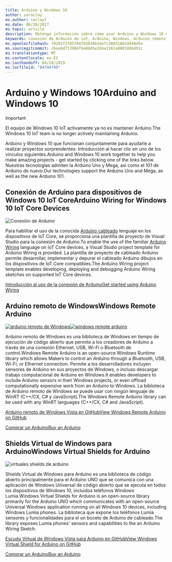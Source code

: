 ```yaml
---
title: Arduino y Windows 10
author: saraclay
ms.author: saclayt
ms.date: 08/28/2017
ms.topic: article
description: Obtenga información sobre cómo usar Arduino y Windows 10 en cableado, Arduino remoto y mucho más.
keywords: conexión de Arduino de iot, Arduino, Windows, Arduino remoto de Windows
ms.openlocfilehash: 79201f2f85f84783838b1de7c28031863d948d5e
ms.sourcegitcommit: cbea9d713986fbe8b85e1bba1561a000188bd91c
ms.translationtype: MT
ms.contentlocale: es-ES
ms.lasthandoff: 04/28/2019
ms.locfileid: "64744799"
---
```

# <a name="arduino-and-windows-10"></a><span data-ttu-id="639b2-104">Arduino y Windows 10</span><span class="sxs-lookup"><span data-stu-id="639b2-104">Arduino and Windows 10</span></span>

> [!IMPORTANT]
> <span data-ttu-id="639b2-105">El equipo de Windows 10 IoT activamente ya no es mantener Arduino.</span><span class="sxs-lookup"><span data-stu-id="639b2-105">The Windows 10 IoT team is no longer actively maintaining Arduino.</span></span>

<span data-ttu-id="639b2-106">Arduino y Windows 10 que funcionan conjuntamente para ayudarle a realizar proyectos sorprendentes: Introducción al hacer clic en uno de los vínculos siguientes.</span><span class="sxs-lookup"><span data-stu-id="639b2-106">Arduino and Windows 10 work together to help you make amazing projects - get started by clicking one of the links below.</span></span> <span data-ttu-id="639b2-107">Nuestras tecnologías admiten la Arduino Uno y Mega, así como el 101 de Arduino de nuevo.</span><span class="sxs-lookup"><span data-stu-id="639b2-107">Our technologies support the Arduino Uno and Mega, as well as the new Arduino 101.</span></span>

## <a name="arduino-wiring-for-windows-10-iot-core-devices"></a><span data-ttu-id="639b2-108">Conexión de Arduino para dispositivos de Windows 10 IoT Core</span><span class="sxs-lookup"><span data-stu-id="639b2-108">Arduino Wiring for Windows 10 IoT Core Devices</span></span>

![Conexión de Arduino](../media/ArduinoAndWindows10/Lighning_0.png)

<span data-ttu-id="639b2-110">Para habilitar el uso de la conocida [Arduino cableado](https://www.arduino.cc/en/Reference/HomePage) lenguaje en los dispositivos de IoT Core, se proporciona una plantilla de proyecto de Visual Studio para la conexión de Arduino.</span><span class="sxs-lookup"><span data-stu-id="639b2-110">To enable the use of the familiar [Arduino Wiring](https://www.arduino.cc/en/Reference/HomePage) language on IoT Core devices, a Visual Studio project template for Arduino Wiring is provided.</span></span> <span data-ttu-id="639b2-111">La plantilla de proyecto de cableado Arduino permite desarrollar, implementar y depurar el cableado Arduino dibujos en los dispositivos de IoT Core compatibles.</span><span class="sxs-lookup"><span data-stu-id="639b2-111">The Arduino Wiring project template enables developing, deploying and debugging Arduino Wiring sketches on supported IoT Core devices.</span></span>
    
[<span data-ttu-id="639b2-112">Introducción al uso de la conexión de Arduino</span><span class="sxs-lookup"><span data-stu-id="639b2-112">Get started using Arduino Wiring</span></span>](ArduinoWiring.md)   

## <a name="windows-remote-arduino"></a><span data-ttu-id="639b2-113">Arduino remoto de Windows</span><span class="sxs-lookup"><span data-stu-id="639b2-113">Windows Remote Arduino</span></span>

<span data-ttu-id="639b2-114">[![arduino remoto de Windows](../media/ArduinoAndWindows10/WindowsPhone_0.png)](https://github.com/ms-iot/remote-wiring)</span><span class="sxs-lookup"><span data-stu-id="639b2-114">[![windows remote arduino](../media/ArduinoAndWindows10/WindowsPhone_0.png)](https://github.com/ms-iot/remote-wiring)</span></span>

<span data-ttu-id="639b2-115">Arduino remoto de Windows es una biblioteca de Windows en tiempo de ejecución de código abierto que permite a los creadores de Arduino a través de una conexión Ethernet, USB, Wi-Fi o Bluetooth de control.</span><span class="sxs-lookup"><span data-stu-id="639b2-115">Windows Remote Arduino is an open-source Windows Runtime library which allows Makers to control an Arduino through a Bluetooth, USB, Wi-Fi, or Ethernet connection.</span></span> <span data-ttu-id="639b2-116">Permite a los desarrolladores incluyen sensores de Arduino en sus proyectos de Windows, o incluso descargar trabajo computacional de Arduino en Windows.</span><span class="sxs-lookup"><span data-stu-id="639b2-116">It enables developers to include Arduino sensors in their Windows projects, or even offload computationally expensive work from an Arduino to Windows.</span></span> <span data-ttu-id="639b2-117">La biblioteca de Arduino remoto de Windows se puede usar con ningún lenguaje de WinRT (C++/CX, C# y JavaScript).</span><span class="sxs-lookup"><span data-stu-id="639b2-117">The Windows Remote Arduino library can be used with any WinRT languages (C++/CX, C# and JavaScript).</span></span>

[<span data-ttu-id="639b2-118">Arduino remoto de Windows Vista en GitHub</span><span class="sxs-lookup"><span data-stu-id="639b2-118">View Windows Remote Arduino on GitHub</span></span>](https://github.com/ms-iot/remote-wiring)

[<span data-ttu-id="639b2-119">Comprar un Arduino</span><span class="sxs-lookup"><span data-stu-id="639b2-119">Buy an Arduino</span></span>](http://store-usa.arduino.cc/)
</div>
</div>

## <a name="windows-virtual-shields-for-arduino"></a><span data-ttu-id="639b2-120">Shields Virtual de Windows para Arduino</span><span class="sxs-lookup"><span data-stu-id="639b2-120">Windows Virtual Shields for Arduino</span></span>

![virtuales shields de arduino](../media/ArduinoAndWindows10/Arduino_1.png)

<span data-ttu-id="639b2-122">Shields Virtual de Windows para Arduino es una biblioteca de código abierto principalmente para el Arduino UNO que se comunica con una aplicación de Windows Universal de código abierto que se ejecuta en todos los dispositivos de Windows 10, incluidos teléfonos Windows Lumia.</span><span class="sxs-lookup"><span data-stu-id="639b2-122">Windows Virtual Shields for Arduino is an open-source library primarily for the Arduino UNO which communicates with an open-source Universal Windows application running on all Windows 10 devices, including Windows Lumia phones.</span></span> <span data-ttu-id="639b2-123">La biblioteca que expone los teléfonos Lumia sensores y funcionalidades para el un boceto de Arduino de cableado.</span><span class="sxs-lookup"><span data-stu-id="639b2-123">The library exposes Lumia phones' sensors and capabilities to the an Arduino Wiring Sketch.</span></span>

[<span data-ttu-id="639b2-124">Escudo Virtual de Windows Vista para Arduino en GitHub</span><span class="sxs-lookup"><span data-stu-id="639b2-124">View Windows Virtual Shield for Arduino on GitHub</span></span>](https://github.com/ms-iot/virtual-shields-arduino)

[<span data-ttu-id="639b2-125">Comprar un Arduino</span><span class="sxs-lookup"><span data-stu-id="639b2-125">Buy an Arduino</span></span>](http://store-usa.arduino.cc/)
</div>
</div>
